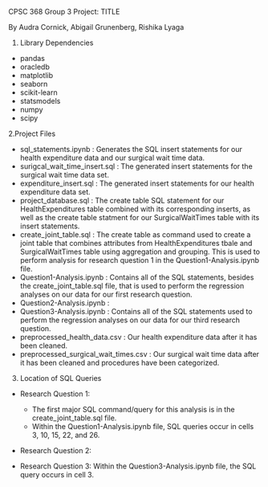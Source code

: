 CPSC 368 Group 3 Project: TITLE

By Audra Cornick, Abigail Grunenberg, Rishika Lyaga

1. Library Dependencies 
  - pandas
  - oracledb
  - matplotlib
  - seaborn
  - scikit-learn
  - statsmodels
  - numpy
  - scipy
  
2.Project Files
  - sql_statements.ipynb : Generates the SQL insert statements for our health expenditure data and our surgical wait time data.
  - surigcal_wait_time_insert.sql : The generated insert statements for the surgical wait time data set.
  - expenditure_insert.sql : The generated insert statements for our health expenditure data set. 
  - project_database.sql : The create table SQL statement for our HealthExpenditures table combined with its corresponding inserts, as well as the create table statment for our SurgicalWaitTimes table with its insert statements.
  - create_joint_table.sql : The create table as command used to create a joint table that combines attributes from HealthExpenditures tbale and SurgicalWaitTimes table using aggregation and grouping. This is used to perform analysis for research question 1 in the Question1-Analysis.ipynb file.
  - Question1-Analysis.ipynb : Contains all of the SQL statements, besides the create_joint_table.sql file, that is used to perform the regression analyses on our data for our first research question.
  - Question2-Analysis.ipynb : 
  - Question3-Analysis.ipynb : Contains all of the SQL statements used to perform the regression analyses on our data for our third research question.
  - preprocessed_health_data.csv : Our health expenditure data after it has been cleaned.
  - preprocessed_surgical_wait_times.csv : Our surgical wait time data after it has been cleaned and procedures have been categorized.
  
3. Location of SQL Queries
  - Research Question 1:
    - The first major SQL command/query for this analysis is in the create_joint_table.sql file. 
    - Within the Question1-Analysis.ipynb file, SQL queries occur in cells 3, 10, 15, 22, and 26.
    
  - Research Question 2:
    
  - Research Question 3: Within the Question3-Analysis.ipynb file, the SQL query occurs in cell 3.
    
  
